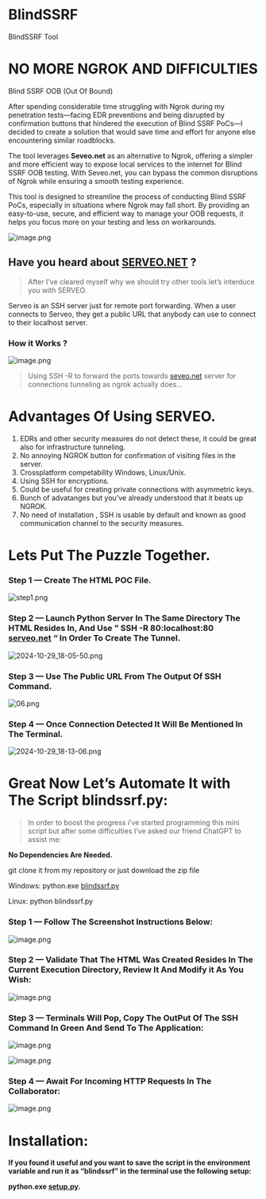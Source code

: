 # BlindSSRF
BlindSSRF Tool
# NO MORE NGROK AND DIFFICULTIES

Blind SSRF OOB (Out Of Bound)

After spending considerable time struggling with Ngrok during my penetration tests—facing EDR preventions and being disrupted by confirmation buttons that hindered the execution of Blind SSRF PoCs—I decided to create a solution that would save time and effort for anyone else encountering similar roadblocks.

The tool leverages **Seveo.net** as an alternative to Ngrok, offering a simpler and more efficient way to expose local services to the internet for Blind SSRF OOB testing. With Seveo.net, you can bypass the common disruptions of Ngrok while ensuring a smooth testing experience.

This tool is designed to streamline the process of conducting Blind SSRF PoCs, especially in situations where Ngrok may fall short. By providing an easy-to-use, secure, and efficient way to manage your OOB requests, it helps you focus more on your testing and less on workarounds.

![image.png](https://prod-files-secure.s3.us-west-2.amazonaws.com/2f5ab48c-ebee-4a37-97ce-07e9141edabb/8663a8a8-7f6a-45f9-b6c5-610e8c962da6/image.png)

## Have you heard about [SERVEO.NET](http://SERVEO.NET) ?

> After I’ve cleared myself why we should try other tools let’s interduce you with SERVEO.
> 

Serveo is an SSH server just for remote port forwarding. When a user connects to Serveo, they get a public URL that anybody can use to connect to their localhost server.

### How it Works ?

![image.png](https://prod-files-secure.s3.us-west-2.amazonaws.com/2f5ab48c-ebee-4a37-97ce-07e9141edabb/b463a825-5fb7-404e-880a-feed615eb2c1/image.png)

> Using SSH -R to forward the ports towards [seveo.net](http://seveo.net) server for connections tunneling as ngrok actually does…
> 

# **Advantages Of Using SERVEO.**

1. EDRs and other security measures do not detect these, it could be great also for infrastructure tunneling.
2. No annoying NGROK button for confirmation of visiting files in the server.
3. Crossplatform competability Windows, Linux/Unix.
4. Using SSH for encryptions.
5. Could be useful for creating private connections with asymmetric keys.
6. Bunch of advatanges but you’ve already understood that it beats up NGROK.
7. No need of installation , SSH is usable by default and known as good communication channel to the security measures.

# Lets Put The Puzzle Together.

### Step 1  — Create The HTML POC File.

![step1.png](https://prod-files-secure.s3.us-west-2.amazonaws.com/2f5ab48c-ebee-4a37-97ce-07e9141edabb/0bf1a00c-2fd0-4e31-81d1-4eda1a371dbc/step1.png)

### Step 2 — Launch Python Server In The Same Directory The HTML Resides In, And Use ” SSH -R 80:localhost:80 [serveo.net](http://serveo.net) “ In Order To Create The Tunnel.

![2024-10-29_18-05-50.png](https://prod-files-secure.s3.us-west-2.amazonaws.com/2f5ab48c-ebee-4a37-97ce-07e9141edabb/13ae07d5-d7f7-4d38-9d6c-56b75c61a5c9/2024-10-29_18-05-50.png)

### Step 3 — Use The Public URL From The Output Of SSH Command.

![06.png](https://prod-files-secure.s3.us-west-2.amazonaws.com/2f5ab48c-ebee-4a37-97ce-07e9141edabb/860b546d-80e2-462d-9119-28c3ce3bb3ee/06.png)

### Step 4 — Once Connection Detected It Will Be Mentioned In The Terminal.

![2024-10-29_18-13-06.png](https://prod-files-secure.s3.us-west-2.amazonaws.com/2f5ab48c-ebee-4a37-97ce-07e9141edabb/0323ad16-f8f3-40aa-bb37-3bf8681ad264/2024-10-29_18-13-06.png)

# Great Now Let’s Automate It with The Script blindssrf.py:

> In order to boost the progress i’ve started programming this mini script but after some difficulties I’ve asked our friend ChatGPT to assist me:
> 

**No Dependencies Are Needed.**

git clone it from my repository or just download the zip file

Windows: python.exe [blindssrf.py](http://blindssrf.py) 

Linux: python blindssrf.py

### Step 1 — Follow The Screenshot Instructions Below:

![image.png](https://prod-files-secure.s3.us-west-2.amazonaws.com/2f5ab48c-ebee-4a37-97ce-07e9141edabb/05d9c76e-3088-45db-951f-10b2d4eb69c6/image.png)

### Step 2 — Validate That The HTML Was Created Resides In The Current Execution Directory, Review It And Modify it As You Wish:

![image.png](https://prod-files-secure.s3.us-west-2.amazonaws.com/2f5ab48c-ebee-4a37-97ce-07e9141edabb/fe5423c9-6347-4a92-be8e-df605ddc4609/image.png)

### Step 3 — Terminals Will Pop, Copy The OutPut Of The SSH Command In Green And Send To The Application:

![image.png](https://prod-files-secure.s3.us-west-2.amazonaws.com/2f5ab48c-ebee-4a37-97ce-07e9141edabb/dd683bd3-1633-4682-a5ae-4b8cc86a1466/image.png)

![image.png](https://prod-files-secure.s3.us-west-2.amazonaws.com/2f5ab48c-ebee-4a37-97ce-07e9141edabb/603d8c7d-fa63-4cd4-9d23-7228aeacb901/image.png)

### Step 4 — Await For Incoming HTTP Requests In The Collaborator:

![image.png](https://prod-files-secure.s3.us-west-2.amazonaws.com/2f5ab48c-ebee-4a37-97ce-07e9141edabb/65e5adbb-4fde-4a93-a2db-70ffef0a9fef/image.png)

# Installation:

**If you found it useful and you want to save the script in the environment variable and run it as “blindssrf” in the terminal use the following setup:**

**python.exe [setup.py](http://setup.py).**
